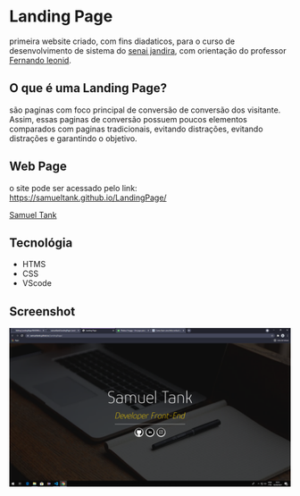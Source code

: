 # Landing Page
primeira website criado, com fins diadaticos, para o curso de desenvolvimento de sistema do [senai jandira](https://jandira.sp.senai.br/), com orientação do professor [Fernando leonid](https://github.com/FernandoLeonid).
## O que é uma Landing Page?
são paginas com foco principal de conversão de conversão dos visitante. Assim, essas paginas de conversão possuem poucos elementos comparados com paginas tradicionais, evitando distrações, evitando distrações e garantindo o objetivo.
## Web Page
o site pode ser acessado pelo link: https://samueltank.github.io/LandingPage/

[Samuel Tank](https://github.com/samueltank)
## Tecnológia
* HTMS
* CSS
* VScode

## Screenshot
![](image.png)
